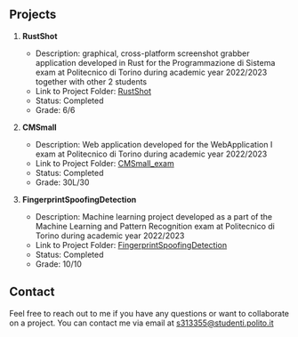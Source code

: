 ## Projects

1. **RustShot**
   - Description: graphical, cross-platform screenshot grabber application developed in Rust for the Programmazione di Sistema exam at Politecnico di Torino during academic year 2022/2023 together with other 2 students
   - Link to Project Folder: [RustShot](https://github.com/AChiabodo/RustShot)
   - Status: Completed
   - Grade: 6/6

2. **CMSmall**
   - Description: Web application developed for the WebApplication I exam at Politecnico di Torino during academic year 2022/2023
   - Link to Project Folder: [CMSmall_exam](./CMSmall_exam/)
   - Status: Completed
   - Grade: 30L/30

3. **FingerprintSpoofingDetection**
   - Description: Machine learning project developed as a part of the Machine Learning and Pattern Recognition exam at Politecnico di Torino during academic year 2022/2023
   - Link to Project Folder: [FingerprintSpoofingDetection](./FingerprintSpoofing_Detection/)
   - Status: Completed
   - Grade: 10/10

## Contact

Feel free to reach out to me if you have any questions or want to collaborate on a project. You can contact me via email at [s313355@studenti.polito.it](mailto:s313355@studenti.polito.it)
